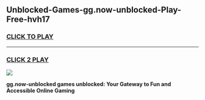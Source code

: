 
## Unblocked-Games-gg.now-unblocked-Play-Free-hvh17
<h3>
<a href="https://premium76.site?title=gg.now-unblocked&ref=23A">CLICK TO PLAY</a></h3>
<hr>

<h3>
<a href="https://premium76.site?title=gg.now-unblocked&ref=23A">CLICK 2 PLAY</a>
  
</h3>

<a href="https://premium76.site?title=gg.now-unblocked&ref=23A"><img src="https://clearcache.store/games.png"></a>


**gg.now-unblocked games unblocked: Your Gateway to Fun and Accessible Online Gaming**
